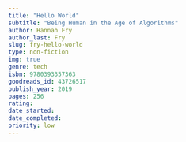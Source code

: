```yaml
---
title: "Hello World"
subtitle: "Being Human in the Age of Algorithms"
author: Hannah Fry
author_last: Fry
slug: fry-hello-world
type: non-fiction
img: true
genre: tech
isbn: 9780393357363
goodreads_id: 43726517
publish_year: 2019
pages: 256
rating: 
date_started:
date_completed:
priority: low
---
```

